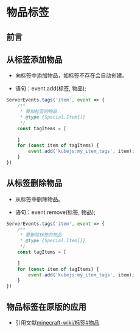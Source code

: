 # 物品标签

## 前言

## 从标签添加物品

- 向标签中添加物品，如标签不存在会自动创建。

- 语句：event.add(标签, 物品);

```js
ServerEvents.tags('item', event => {
    /**
     * 要加标签的物品
     * @type {Special.Item[]}
     */
    const tagItems = [
        
    ]
    for (const item of tagItems) {
        event.add('kubejs:my_item_tags', item);
    }
})
```

## 从标签删除物品

- 从标签中删除物品。

- 语句：event.remove(标签, 物品);

```js
ServerEvents.tags('item', event => {
    /**
     * 要删除标签的物品
     * @type {Special.Item[]}
     */
    const tagItems = [
        
    ]
    for (const item of tagItems) {
        event.add('kubejs:my_item_tags', item);
    }
})
```

## 物品标签在原版的应用

- 引用文献[minecraft-wiki/标签#物品](https://zh.minecraft.wiki/w/%E6%A0%87%E7%AD%BE#%E7%89%A9%E5%93%81)

